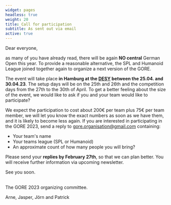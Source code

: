 ```yaml
---
widget: pages
headless: true
weight: 20
title: Call for participation
subtitle: As sent out via email
active: true
---
```


Dear everyone,

as many of you have already read, there will be again **NO central** German Open this year. 
To provide a reasonable alternative, the SPL and Humanoid League joined together again to organize a next version of the GORE. 

The event will take place **in Hamburg at the [DESY](https://www.desy.de/research/cooperations__institutes/cfel/index_eng.html) between the 25.04. and 30.04.23**.
The setup days will be on the 25th and 26th and the competition days from the 27th to the 30th of April.
To get a better feeling about the size of the event, we would like to ask if you and your team would like to participate?

We expect the participation to cost about 200€ per team plus 75€ per team member, we will let you know the exact numbers as soon as we have them, and it is likely to become less again.
If you are interested in participating in the GORE 2023, send a reply to [gore.organisation@gmail.com](mailto:gore.organisation@gmail.com) containing:

- Your team's name
- Your teams league (SPL or Humanoid)
- An approximate count of how many people you will bring?

Please send your **replies by February 27th**, so that we can plan better.
You will receive further information via upcoming newsletter.

See you soon. 

<br>
The GORE 2023 organizing committee.

Arne, Jasper, Jörn and Patrick
